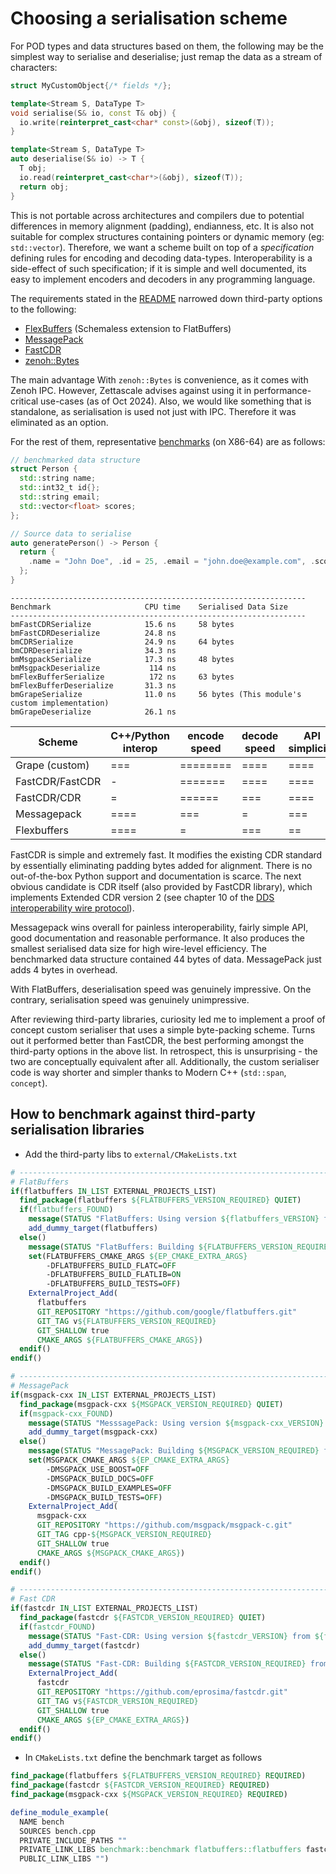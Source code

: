 # Choosing a serialisation scheme

For POD types and data structures based on them, the following may be the simplest way to serialise and deserialise; just remap the data as a stream of characters:

```c++
struct MyCustomObject{/* fields */};

template<Stream S, DataType T>
void serialise(S& io, const T& obj) {
  io.write(reinterpret_cast<char* const>(&obj), sizeof(T));
}

template<Stream S, DataType T>
auto deserialise(S& io) -> T {
  T obj;
  io.read(reinterpret_cast<char*>(&obj), sizeof(T));
  return obj;
}
```

This is not portable across architectures and compilers due to potential differences in memory alignment (padding), endianness, etc. It is also not suitable for complex structures containing pointers or dynamic memory (eg: `std::vector`). Therefore, we want a scheme built on top of a _specification_ defining rules for encoding and decoding data-types. Interoperability is a side-effect of such specification; if it is simple and well documented, its easy to implement encoders and decoders in any programming language.

The requirements stated in the [README](../../README.md) narrowed down third-party options to the following:

- [FlexBuffers](https://flatbuffers.dev/flexbuffers.html) (Schemaless extension to FlatBuffers)
- [MessagePack](https://msgpack.org/)
- [FastCDR](https://github.com/eProsima/Fast-CDR)
- [zenoh::Bytes](https://zenoh-cpp.readthedocs.io/en/latest/serialization_deserialization.html)

The main advantage With `zenoh::Bytes` is convenience, as it comes with Zenoh IPC. However, Zettascale advises against using it in performance-critical use-cases (as of Oct 2024). Also, we would like something that is standalone, as serialisation is used not just with IPC. Therefore it was eliminated as an option.

For the rest of them, representative [benchmarks](./examples/bench.cpp) (on X86-64) are as follows: 

```c++
// benchmarked data structure
struct Person {
  std::string name;
  std::int32_t id{};
  std::string email;
  std::vector<float> scores;
};

// Source data to serialise
auto generatePerson() -> Person {
  return {
    .name = "John Doe", .id = 25, .email = "john.doe@example.com", .scores = { 2.1f, 3.2f, 4.5f }
  };
}

```

```text
------------------------------------------------------------------
Benchmark                     CPU time    Serialised Data Size
------------------------------------------------------------------
bmFastCDRSerialize            15.6 ns     58 bytes
bmFastCDRDeserialize          24.8 ns         
bmCDRSerialize                24.9 ns     64 bytes
bmCDRDeserialize              34.3 ns
bmMsgpackSerialize            17.3 ns     48 bytes
bmMsgpackDeserialize           114 ns         
bmFlexBufferSerialize          172 ns     63 bytes
bmFlexBufferDeserialize       31.3 ns         
bmGrapeSerialize              11.0 ns     56 bytes (This module's custom implementation)
bmGrapeDeserialize            26.1 ns         
```

Scheme          | C++/Python interop | encode speed | decode speed | API simplicity | Documentation
----------------|--------------------|--------------|--------------|----------------|---------------
Grape (custom)  | ===                | ========     | ====         | ====           | ====
FastCDR/FastCDR | -                  | =======      | ====         | ====           | =
FastCDR/CDR     | =                  | ======       | ===          | ====           | ==
Messagepack     | ====               | ===          | =            | ===            | ====
Flexbuffers     | ====               | =            | ===          | ==             | ===

FastCDR is simple and extremely fast. It modifies the existing CDR standard by essentially eliminating padding bytes added for alignment. There is no out-of-the-box Python support and documentation is scarce. The next obvious candidate is CDR itself (also provided by FastCDR library), which implements Extended CDR version 2 (see chapter 10 of the [DDS interoperability wire protocol](https://www.omg.org/spec/DDSI-RTPS/)).

Messagepack wins overall for painless interoperability, fairly simple API, good documentation and reasonable performance. It also produces the smallest serialised data size for high wire-level efficiency. The benchmarked data structure contained 44 bytes of data. MessagePack just adds 4 bytes in overhead.

With FlatBuffers, deserialisation speed was genuinely impressive. On the contrary, serialisation speed was genuinely unimpressive.

After reviewing third-party libraries, curiosity led me to implement a proof of concept custom serialiser that uses a simple byte-packing scheme. Turns out it performed better than FastCDR, the best performing amongst the third-party options in the above list. In retrospect, this is unsurprising - the two are conceptually equivalent after all. Additionally, the custom serialiser code is way shorter and simpler thanks to Modern C++ (`std::span`, `concept`).

## How to benchmark against third-party serialisation libraries

- Add the third-party libs to `external/CMakeLists.txt`

```cmake
# -------------------------------------------------------------------------------------------------
# FlatBuffers
if(flatbuffers IN_LIST EXTERNAL_PROJECTS_LIST)
  find_package(flatbuffers ${FLATBUFFERS_VERSION_REQUIRED} QUIET)
  if(flatbuffers_FOUND)
    message(STATUS "FlatBuffers: Using version ${flatbuffers_VERSION} from ${flatbuffers_DIR}")
    add_dummy_target(flatbuffers)
  else()
    message(STATUS "FlatBuffers: Building ${FLATBUFFERS_VERSION_REQUIRED} from source")
    set(FLATBUFFERS_CMAKE_ARGS ${EP_CMAKE_EXTRA_ARGS} 
        -DFLATBUFFERS_BUILD_FLATC=OFF
        -DFLATBUFFERS_BUILD_FLATLIB=ON 
        -DFLATBUFFERS_BUILD_TESTS=OFF)
    ExternalProject_Add(
      flatbuffers
      GIT_REPOSITORY "https://github.com/google/flatbuffers.git"
      GIT_TAG v${FLATBUFFERS_VERSION_REQUIRED}
      GIT_SHALLOW true
      CMAKE_ARGS ${FLATBUFFERS_CMAKE_ARGS})
  endif()
endif()

# -------------------------------------------------------------------------------------------------
# MessagePack
if(msgpack-cxx IN_LIST EXTERNAL_PROJECTS_LIST)
  find_package(msgpack-cxx ${MSGPACK_VERSION_REQUIRED} QUIET)
  if(msgpack-cxx_FOUND)
    message(STATUS "MesssagePack: Using version ${msgpack-cxx_VERSION} from ${msgpack-cxx_DIR}")
    add_dummy_target(msgpack-cxx)
  else()
    message(STATUS "MessagePack: Building ${MSGPACK_VERSION_REQUIRED} from source")
    set(MSGPACK_CMAKE_ARGS ${EP_CMAKE_EXTRA_ARGS} 
        -DMSGPACK_USE_BOOST=OFF 
        -DMSGPACK_BUILD_DOCS=OFF
        -DMSGPACK_BUILD_EXAMPLES=OFF 
        -DMSGPACK_BUILD_TESTS=OFF)
    ExternalProject_Add(
      msgpack-cxx
      GIT_REPOSITORY "https://github.com/msgpack/msgpack-c.git"
      GIT_TAG cpp-${MSGPACK_VERSION_REQUIRED}
      GIT_SHALLOW true
      CMAKE_ARGS ${MSGPACK_CMAKE_ARGS})
  endif()
endif()

# --------------------------------------------------------------------------------------------------
# Fast CDR
if(fastcdr IN_LIST EXTERNAL_PROJECTS_LIST)
  find_package(fastcdr ${FASTCDR_VERSION_REQUIRED} QUIET)
  if(fastcdr_FOUND)
    message(STATUS "Fast-CDR: Using version ${fastcdr_VERSION} from ${fastcdr_DIR}")
    add_dummy_target(fastcdr)
  else()
    message(STATUS "Fast-CDR: Building ${FASTCDR_VERSION_REQUIRED} from source")
    ExternalProject_Add(
      fastcdr
      GIT_REPOSITORY "https://github.com/eprosima/fastcdr.git"
      GIT_TAG v${FASTCDR_VERSION_REQUIRED}
      GIT_SHALLOW true
      CMAKE_ARGS ${EP_CMAKE_EXTRA_ARGS})
  endif()
endif()
```

- In `CMakeLists.txt` define the benchmark target as follows

```cmake
find_package(flatbuffers ${FLATBUFFERS_VERSION_REQUIRED} REQUIRED)
find_package(fastcdr ${FASTCDR_VERSION_REQUIRED} REQUIRED)
find_package(msgpack-cxx ${MSGPACK_VERSION_REQUIRED} REQUIRED)

define_module_example(
  NAME bench
  SOURCES bench.cpp
  PRIVATE_INCLUDE_PATHS ""
  PRIVATE_LINK_LIBS benchmark::benchmark flatbuffers::flatbuffers fastcdr msgpack-cxx
  PUBLIC_LINK_LIBS "")
```